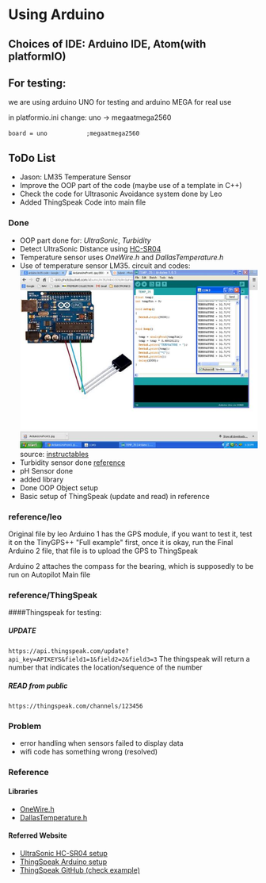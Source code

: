 # Using Arduino 
## Choices of IDE: Arduino IDE, Atom(with platformIO)

## For testing:
we are using arduino UNO for testing and arduino MEGA for real use

in platformio.ini change:
uno -> megaatmega2560

`board = uno           ;megaatmega2560`


## ToDo List
- Jason: LM35 Temperature Sensor
- Improve the OOP part of the code (maybe use of a template in C++)
- Check the code for Ultrasonic Avoidance system done by Leo
- Added ThingSpeak Code into main file

### Done
* OOP part done for: _UltraSonic_, _Turbidity_
* Detect UltraSonic Distance using [HC-SR04](https://www.amazon.com/SainSmart-HC-SR04-Ranging-Detector-Distance/dp/B004U8TOE6)
* Temperature sensor uses _OneWire.h_ and _DallasTemperature.h_ 
* Use of temperature sensor LM35. circuit and codes:
![LM35](/reference/temperatureLM35/LM35.jpg)
source: [instructables](http://www.instructables.com/id/ARDUINO-TEMPERATURE-SENSOR-LM35/)
* Turbidity sensor done [reference](https://www.dfrobot.com/wiki/index.php/Turbidity_sensor_SKU:_SEN0189)
* pH Sensor done
* added library
* Done OOP Object setup
* Basic setup of ThingSpeak (update and read) in reference

### reference/leo
Original file by leo
Arduino 1 has the GPS module, if you want to test it, test it on the TinyGPS++ "Full example" first, once it is okay, run the Final Arduino 2 file, that file is to upload the GPS to ThingSpeak

Arduino 2 attaches the compass for the bearing, which is supposedly to be run on Autopilot Main file

### reference/ThingSpeak
####Thingspeak for testing:

##### UPDATE
`https://api.thingspeak.com/update?api_key=APIKEYS&field1=1&field2=2&field3=3`
The thingspeak will return a number that indicates the location/sequence of the number

##### READ from public
`https://thingspeak.com/channels/123456`


### Problem
* error handling when sensors failed to display data
* wifi code has something wrong (resolved)

### Reference

#### Libraries
* [OneWire.h](https://github.com/PaulStoffregen/OneWire)
* [DallasTemperature.h](https://github.com/milesburton/Arduino-Temperature-Control-Library)

#### Referred Website
* [UltraSonic HC-SR04 setup](http://howtomechatronics.com/tutorials/arduino/ultrasonic-sensor-hc-sr04/)
* [ThingSpeak Arduino setup](http://community.thingspeak.com/tutorials/arduino/send-data-to-thingspeak-with-arduino/)
* [ThingSpeak GitHub (check example)](https://github.com/mathworks/thingspeak-arduino)


